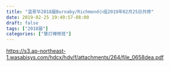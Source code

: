 ```yaml
---
title: "温哥华2018届Burnaby/Richmond小组2019年02月25日共修"
date: 2019-02-25 19:49:57-08:00
draft: false
tags: ["2018届"]
categories: ["慧灯禅修班"]
---
```

https://s3.ap-northeast-1.wasabisys.com/hdcx/hdv/f/attachments/264/file_0658dea.pdf
